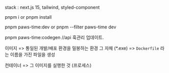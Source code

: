 stack : next.js 15, tailwind, styled-component

pnpm i or pnpm install

pnpm paws-time:dev or pnpm --filter paws-time dev

pnpm paws-time:codegen 
//api 훅관리 업데이트.

이미지
=> 통일된 개발/배포 환경을 밀봉하는 환경 그 자체 (*.exe)
=> `Dockerfile` 라는 이름을 가진 파일을 생성

컨테이너
=> 그 이미지를 실행한 것 (프로세스)